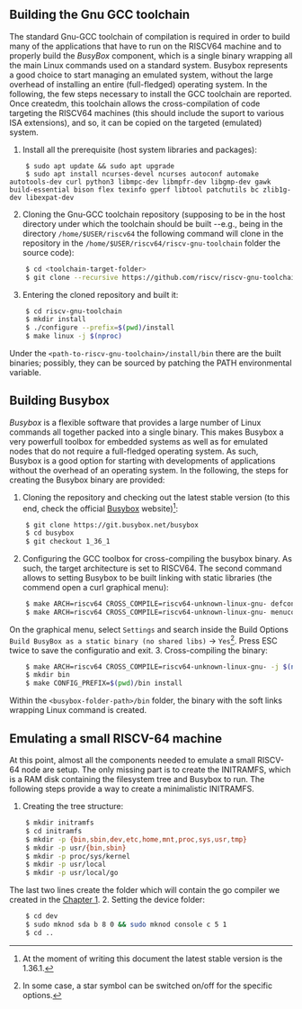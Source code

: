 ## Building the Gnu GCC toolchain
The standard Gnu-GCC toolchain of compilation is required in order to build many of the applications that have to run on the RISCV64 machine and to properly build the *BusyBox* component, which is a single binary wrapping all the main Linux commands used on a standard system. Busybox represents a good choice to start managing an emulated system, without the large overhead of installing an entire (full-fledged) operating system. In the following, the few steps necessary to install the GCC toolchain are reported. Once createdm, this toolchain allows the cross-compilation of code targeting the RISCV64 machines (this should include the suport to various ISA extensions), and so, it can be copied on the targeted (emulated) system.
1. Install all the prerequisite (host system libraries and packages):
```
    $ sudo apt update && sudo apt upgrade 
    $ sudo apt install ncurses-devel ncurses autoconf automake autotools-dev curl python3 libmpc-dev libmpfr-dev libgmp-dev gawk build-essential bison flex texinfo gperf libtool patchutils bc zlib1g-dev libexpat-dev
``` 
2. Cloning the Gnu-GCC toolchain repository (supposing to be in the host directory under which the toolchain should be built --e.g., being in the directory `/home/$USER/riscv64` the following command will clone in the repository in the `/home/$USER/riscv64/riscv-gnu-toolchain` folder the source code):
```bash
    $ cd <toolchain-target-folder>
    $ git clone --recursive https://github.com/riscv/riscv-gnu-toolchain
```
3. Entering the cloned repository and built it:
```bash
    $ cd riscv-gnu-toolchain
    $ mkdir install
    $ ./configure --prefix=$(pwd)/install
    $ make linux -j $(nproc)
```
Under the `<path-to-riscv-gnu-toolchain>/install/bin` there are the built binaries; possibly, they can be sourced by patching the PATH environmental variable.

## Building Busybox
*Busybox* is a flexible software that provides a large number of Linux commands all together packed into a single binary. This makes Busybox a very powerfull toolbox for embedded systems as well as for emulated nodes that do not require a full-fledged operating system. As such, Busybox is a good option for starting with developments of applications without the overhead of an operating system. In the following, the steps for creating the Busybox binary are provided:
1. Cloning the repository and checking out the latest stable version (to this end, check the official [Busybox](https://busybox.net) website)[^1]:
```bash
    $ git clone https://git.busybox.net/busybox
    $ cd busybox
    $ git checkout 1_36_1
```
2. Configuring the GCC toolbox for cross-compiling the busybox binary. As such, the target architecture is set to RISCV64. The second command allows to setting Busybox to be built linking with static libraries (the commend open a curl graphical menu):
```bash
    $ make ARCH=riscv64 CROSS_COMPILE=riscv64-unknown-linux-gnu- defconfig
    $ make ARCH=riscv64 CROSS_COMPILE=riscv64-unknown-linux-gnu- menuconfig
```
On the graphical menu, select `Settings` and search inside the Build Options `Build BusyBox as a static binary (no shared libs)` &rarr; `Yes`[^2]. Press ESC twice to save the configuratio and exit.
3. Cross-compiling the binary:
```bash
    $ make ARCH=riscv64 CROSS_COMPILE=riscv64-unknown-linux-gnu- -j $(nproc)
    $ mkdir bin 
    $ make CONFIG_PREFIX=$(pwd)/bin install
```
Within the `<busybox-folder-path>/bin` folder, the binary with the soft links wrapping Linux command is created.  

[^1]: At the moment of writing this document the latest stable version is the 1.36.1.
[^2]: In some case, a star symbol can be switched on/off for the specific options.

## Emulating a small RISCV-64 machine 
At this point, almost all the components needed to emulate a small RISCV-64 node are setup. The only missing part is to create the INITRAMFS, which is a RAM disk containing the filesystem tree and Busybox to run. The following steps provide a way to create a minimalistic INITRAMFS.
1. Creating the tree structure:
```bash 
    $ mkdir initramfs
    $ cd initramfs
    $ mkdir -p {bin,sbin,dev,etc,home,mnt,proc,sys,usr,tmp}
    $ mkdir -p usr/{bin,sbin}
    $ mkdir -p proc/sys/kernel
    $ mkdir -p usr/local
    $ mkdir -p usr/local/go
```
The last two lines create the folder which will contain the go compiler we created in the [Chapter 1](https://github.com/francesco-ismb/LINKS-RISC-V-Cloud-Computing-Ecosystem/blob/main/C01.md).
2. Setting the device folder:
```bash
    $ cd dev
    $ sudo mknod sda b 8 0 && sudo mknod console c 5 1
    $ cd ..
```